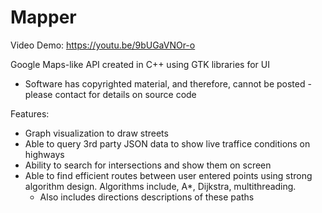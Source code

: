 # Mapper

Video Demo: https://youtu.be/9bUGaVNOr-o 

Google Maps-like API created in C++ using GTK libraries for UI

* Software has copyrighted material, and therefore, cannot be posted - please contact for details on source code

Features: 
- Graph visualization to draw streets 
- Able to query 3rd party JSON data to show live traffice conditions on highways 
- Ability to search for intersections and show them on screen
- Able to find efficient routes between user entered points using strong algorithm design. Algorithms include, A*, Dijkstra, multithreading.
  - Also includes directions descriptions of these paths
